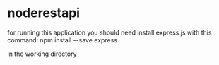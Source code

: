 # noderestapi
for running this application you should need install express js with this command:
npm install --save express 

in the working directory
